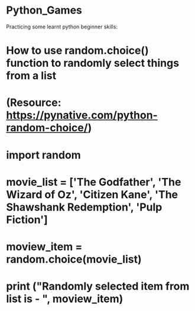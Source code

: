 # Python_Games
Practicing some learnt python beginner skills:

# How to use random.choice() function to randomly select things from a list
# (Resource: https://pynative.com/python-random-choice/)
# import random
# movie_list = ['The Godfather', 'The Wizard of Oz', 'Citizen Kane', 'The Shawshank Redemption', 'Pulp Fiction']
# moview_item = random.choice(movie_list)
# print ("Randomly selected item from list is - ", moview_item)
